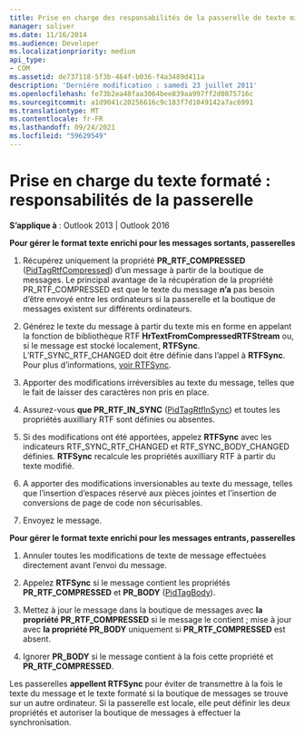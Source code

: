 ```yaml
---
title: Prise en charge des responsabilités de la passerelle de texte mise en forme
manager: soliver
ms.date: 11/16/2014
ms.audience: Developer
ms.localizationpriority: medium
api_type:
- COM
ms.assetid: de737118-5f3b-464f-b036-f4a3489d411a
description: 'Derniére modification : samedi 23 juillet 2011'
ms.openlocfilehash: fe73b2ea48faa3064bee839aa997ff2d0875716c
ms.sourcegitcommit: a1d9041c20256616c9c183f7d1049142a7ac6991
ms.translationtype: MT
ms.contentlocale: fr-FR
ms.lasthandoff: 09/24/2021
ms.locfileid: "59629549"
---
```

# <a name="supporting-formatted-text-gateway-responsibilities"></a>Prise en charge du texte formaté : responsabilités de la passerelle

  
  
**S’applique à** : Outlook 2013 | Outlook 2016 
  
 **Pour gérer le format texte enrichi pour les messages sortants, passerelles**
  
1. Récupérez uniquement la propriété **PR_RTF_COMPRESSED** ([PidTagRtfCompressed](pidtagrtfcompressed-canonical-property.md)) d’un message à partir de la boutique de messages. Le principal avantage de la récupération de la propriété PR_RTF_COMPRESSED est que le texte du message **n’a** pas besoin d’être envoyé entre les ordinateurs si la passerelle et la boutique de messages existent sur différents ordinateurs. 
    
2. Générez le texte du message à partir du texte mis en forme en appelant la fonction de bibliothèque RTF **HrTextFromCompressedRTFStream** ou, si le message est stocké localement, **RTFSync**. L’RTF_SYNC_RTF_CHANGED doit être définie dans l’appel à **RTFSync**. Pour plus d’informations, [voir RTFSync](rtfsync.md).
    
3. Apporter des modifications irréversibles au texte du message, telles que le fait de laisser des caractères non pris en place. 
    
4. Assurez-vous **que PR_RTF_IN_SYNC** ([PidTagRtfInSync](pidtagrtfinsync-canonical-property.md)) et toutes les propriétés auxilliary RTF sont définies ou absentes.
    
5. Si des modifications ont été apportées, appelez **RTFSync** avec les indicateurs RTF_SYNC_RTF_CHANGED et RTF_SYNC_BODY_CHANGED définies. **RTFSync** recalcule les propriétés auxilliary RTF à partir du texte modifié. 
    
6. A apporter des modifications inversionables au texte du message, telles que l’insertion d’espaces réservé aux pièces jointes et l’insertion de conversions de page de code non sécurisables.
    
7. Envoyez le message.
    
 **Pour gérer le format texte enrichi pour les messages entrants, passerelles**
  
1. Annuler toutes les modifications de texte de message effectuées directement avant l’envoi du message. 
    
2. Appelez **RTFSync** si le message contient les propriétés **PR_RTF_COMPRESSED** et **PR_BODY** ([PidTagBody](pidtagbody-canonical-property.md)). 
    
3. Mettez à jour le message dans la boutique de messages avec **la propriété PR_RTF_COMPRESSED** si le message le contient ; mise à jour avec **la propriété PR_BODY** uniquement si **PR_RTF_COMPRESSED** est absent. 
    
4. Ignorer **PR_BODY** si le message contient à la fois cette propriété et **PR_RTF_COMPRESSED**.
    
Les passerelles **appellent RTFSync** pour éviter de transmettre à la fois le texte du message et le texte formaté si la boutique de messages se trouve sur un autre ordinateur. Si la passerelle est locale, elle peut définir les deux propriétés et autoriser la boutique de messages à effectuer la synchronisation. 
  

